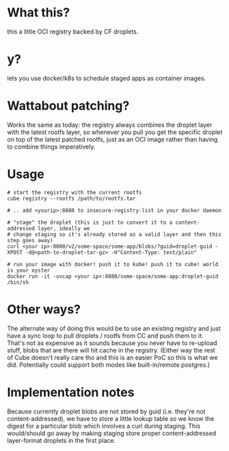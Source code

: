 # What this?
this a little OCI registry backed by CF droplets. 

# y?

lets you use docker/k8s to schedule staged apps as container images.

# Wattabout patching?

Works the same as today: the registry always combines the droplet layer with the latest rootfs layer, so whenever you pull you get the specific droplet on top of the latest patched rootfs, just as an OCI image rather than having to combine things imperatively.

# Usage

~~~~
# start the registry with the current rootfs
cube registry --rootfs /path/to/rootfs.tar

# .. add <yourip>:8080 to insecure-registry-list in your docker daemon

# "stage" the droplet (this is just to convert it to a content-addressed layer, ideally we 
# change staging so it's already stored as a valid layer and then this step goes away)
curl <your ip>:8080/v2/some-space/some-app/blobs/?guid=droplet-guid -XPOST -d@<path-to-droplet-tar-gz> -H"Content-Type: text/plain"

# run your image with docker! push it to kube! push it to cube! world is your oyster
docker run -it -uvcap <your ip>:8080/some-space/some-app:droplet-guid /bin/sh
~~~~

# Other ways?

The alternate way of doing this would be to use an existing registry and just
have a sync loop to pull droplets / rootfs from CC and push them to it. That's
not as expensive as it sounds because you never have to re-upload stuff, blobs
that are there will hit cache in the registry. (Either way the rest of Cube
doesn't really care tho and this is an easier PoC so this is what we did.
Potentially could support both modes like built-in/remote postgres.)

# Implementation notes

Because currently droplet blobs are not stored by guid (i.e. they're not
content-addressed), we have to store a little lookup table so we know the
digest for a particular blob which involves a curl during staging. This
would/should go away by making staging store proper content-addressed
layer-format droplets in the first place.

